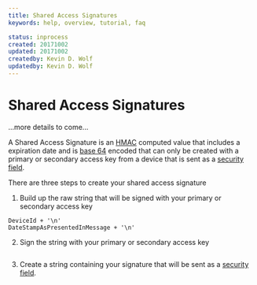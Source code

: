 ```yaml
---
title: Shared Access Signatures
keywords: help, overview, tutorial, faq

status: inprocess
created: 20171002
updated: 20171002
createdby: Kevin D. Wolf
updatedby: Kevin D. Wolf
---
```

# Shared Access Signatures

...more details to come...

A Shared Access Signature is an [HMAC](https://en.wikipedia.org/wiki/Hash-based_message_authentication_code) computed value that includes a 
expiration date and is [base 64](https://en.wikipedia.org/wiki/Base64) encoded that can only be created with a primary or secondary access 
key from a device that is sent as a [security field](SecurityFields.md).

There are three steps to create your shared access signature

1. Build up the raw string that will be signed with your primary or secondary access key
```
DeviceId + '\n'
DateStampAsPresentedInMessage + '\n'

```

2. Sign the string with your primary or secondary access key
```

```

3.  Create a string containing your signature that will be sent as a [security field](SecurityFields.md).
```

```
